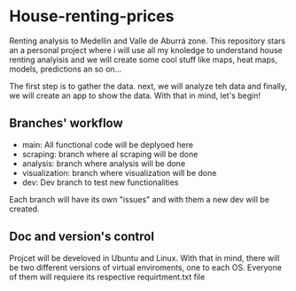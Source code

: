 # House-renting-prices
Renting analysis to Medellin and Valle de Aburrá zone. This repository stars an a personal project where i will use all my knoledge to understand house renting analyisis and we will create some cool stuff like maps, heat maps, models, predictions an so on...


The first step is to gather the data. next, we will analyze teh data and finally, we will create an app to show the data. With that in mind, let's begin!


## Branches' workflow

 * main: All functional code will be deplyoed here
 * scraping: branch where al scraping will be done
 * analysis: branch where analysis will be done
 * visualization: branch where visualization will be done
 * dev: Dev branch to test new functionalities
  
Each branch will have its own "issues" and with them a new dev will be created. 

## Doc and version's control

Projcet will be develoved in Ubuntu and Linux. With that in mind, there will be two different versions of virtual enviroments, one to each OS. Everyone of them will requiere its respective requirtment.txt file